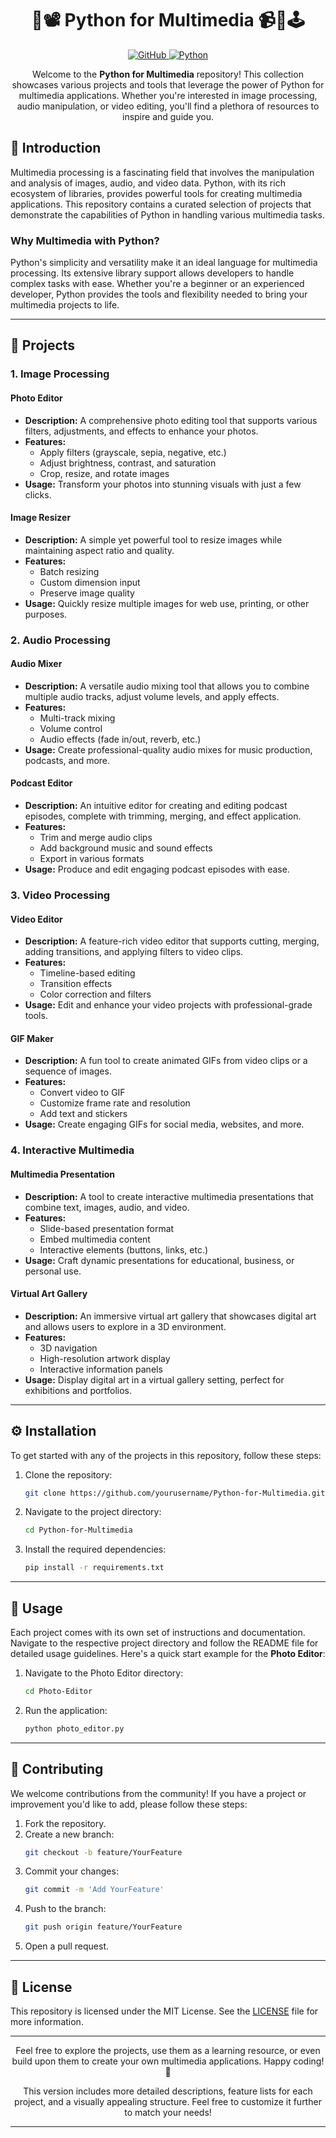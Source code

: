 <h1 align="center">🎨📽️ Python for Multimedia 📹🎥🕹️</h1>

<p align="center">
  <a href="https://github.com/dhiwinsamrich/Python-for-Multimedia">
    <img src="https://img.shields.io/badge/GitHub-Repo-blue?style=for-the-badge&logo=github" alt="GitHub">
  </a>
  <a href="https://www.python.org/">
    <img src="https://img.shields.io/badge/Python-3.9+-brightgreen?style=for-the-badge&logo=python" alt="Python">
  </a>
</p>

<p align="center">Welcome to the <strong>Python for Multimedia</strong> repository! This collection showcases various projects and tools that leverage the power of Python for multimedia applications. Whether you're interested in image processing, audio manipulation, or video editing, you'll find a plethora of resources to inspire and guide you.</p>

## 🌟 Introduction

Multimedia processing is a fascinating field that involves the manipulation and analysis of images, audio, and video data. Python, with its rich ecosystem of libraries, provides powerful tools for creating multimedia applications. This repository contains a curated selection of projects that demonstrate the capabilities of Python in handling various multimedia tasks.

### Why Multimedia with Python?
Python's simplicity and versatility make it an ideal language for multimedia processing. Its extensive library support allows developers to handle complex tasks with ease. Whether you're a beginner or an experienced developer, Python provides the tools and flexibility needed to bring your multimedia projects to life.

---

## 📂 Projects

### 1. Image Processing
#### **Photo Editor**
- **Description:** A comprehensive photo editing tool that supports various filters, adjustments, and effects to enhance your photos.
- **Features:**
  - Apply filters (grayscale, sepia, negative, etc.)
  - Adjust brightness, contrast, and saturation
  - Crop, resize, and rotate images
- **Usage:** Transform your photos into stunning visuals with just a few clicks.

#### **Image Resizer**
- **Description:** A simple yet powerful tool to resize images while maintaining aspect ratio and quality.
- **Features:**
  - Batch resizing
  - Custom dimension input
  - Preserve image quality
- **Usage:** Quickly resize multiple images for web use, printing, or other purposes.

### 2. Audio Processing
#### **Audio Mixer**
- **Description:** A versatile audio mixing tool that allows you to combine multiple audio tracks, adjust volume levels, and apply effects.
- **Features:**
  - Multi-track mixing
  - Volume control
  - Audio effects (fade in/out, reverb, etc.)
- **Usage:** Create professional-quality audio mixes for music production, podcasts, and more.

#### **Podcast Editor**
- **Description:** An intuitive editor for creating and editing podcast episodes, complete with trimming, merging, and effect application.
- **Features:**
  - Trim and merge audio clips
  - Add background music and sound effects
  - Export in various formats
- **Usage:** Produce and edit engaging podcast episodes with ease.

### 3. Video Processing
#### **Video Editor**
- **Description:** A feature-rich video editor that supports cutting, merging, adding transitions, and applying filters to video clips.
- **Features:**
  - Timeline-based editing
  - Transition effects
  - Color correction and filters
- **Usage:** Edit and enhance your video projects with professional-grade tools.

#### **GIF Maker**
- **Description:** A fun tool to create animated GIFs from video clips or a sequence of images.
- **Features:**
  - Convert video to GIF
  - Customize frame rate and resolution
  - Add text and stickers
- **Usage:** Create engaging GIFs for social media, websites, and more.

### 4. Interactive Multimedia
#### **Multimedia Presentation**
- **Description:** A tool to create interactive multimedia presentations that combine text, images, audio, and video.
- **Features:**
  - Slide-based presentation format
  - Embed multimedia content
  - Interactive elements (buttons, links, etc.)
- **Usage:** Craft dynamic presentations for educational, business, or personal use.

#### **Virtual Art Gallery**
- **Description:** An immersive virtual art gallery that showcases digital art and allows users to explore in a 3D environment.
- **Features:**
  - 3D navigation
  - High-resolution artwork display
  - Interactive information panels
- **Usage:** Display digital art in a virtual gallery setting, perfect for exhibitions and portfolios.

---

## ⚙️ Installation

To get started with any of the projects in this repository, follow these steps:

1. Clone the repository:
   ```sh
   git clone https://github.com/yourusername/Python-for-Multimedia.git
   ```
2. Navigate to the project directory:
   ```sh
   cd Python-for-Multimedia
   ```
3. Install the required dependencies:
   ```sh
   pip install -r requirements.txt
   ```

---

## 🚀 Usage

Each project comes with its own set of instructions and documentation. Navigate to the respective project directory and follow the README file for detailed usage guidelines. Here's a quick start example for the **Photo Editor**:

1. Navigate to the Photo Editor directory:
   ```sh
   cd Photo-Editor
   ```
2. Run the application:
   ```sh
   python photo_editor.py
   ```

---

## 🤝 Contributing

We welcome contributions from the community! If you have a project or improvement you'd like to add, please follow these steps:

1. Fork the repository.
2. Create a new branch:
   ```sh
   git checkout -b feature/YourFeature
   ```
3. Commit your changes:
   ```sh
   git commit -m 'Add YourFeature'
   ```
4. Push to the branch:
   ```sh
   git push origin feature/YourFeature
   ```
5. Open a pull request.

---

## 📜 License

This repository is licensed under the MIT License. See the [LICENSE](LICENSE) file for more information.

---

<p align="center">Feel free to explore the projects, use them as a learning resource, or even build upon them to create your own multimedia applications. Happy coding! 🎉</p>

<p align="center">This version includes more detailed descriptions, feature lists for each project, and a visually appealing structure. Feel free to customize it further to match your needs!</p>

---
